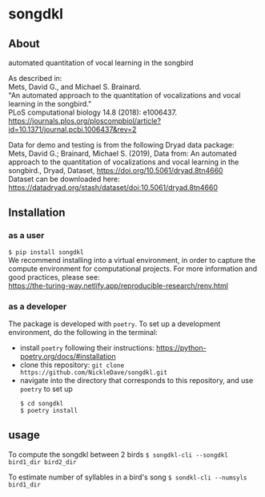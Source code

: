 # songdkl

## About
automated quantitation of vocal learning in the songbird

As described in:  
Mets, David G., and Michael S. Brainard.  
"An automated approach to the quantitation of vocalizations and vocal learning in the songbird."  
PLoS computational biology 14.8 (2018): e1006437.  
<https://journals.plos.org/ploscompbiol/article?id=10.1371/journal.pcbi.1006437&rev=2>

Data for demo and testing is from the following Dryad data package:  
Mets, David G.; Brainard, Michael S. (2019), 
Data from: An automated approach to the quantitation of vocalizations and vocal learning in the songbird., 
Dryad, Dataset, <https://doi.org/10.5061/dryad.8tn4660>  
Dataset can be downloaded here:  
<https://datadryad.org/stash/dataset/doi:10.5061/dryad.8tn4660>

## Installation
### as a user
`$ pip install songdkl`  
We recommend installing into a virtual environment, 
in order to capture the compute environment for computational projects.
For more information and good practices, please see:  
<https://the-turing-way.netlify.app/reproducible-research/renv.html>

### as a developer
The package is developed with `poetry`.
To set up a development environment, do the following in the terminal:  
* install `poetry` following their instructions: <https://python-poetry.org/docs/#installation>
* clone this repository: `git clone https://github.com/NickleDave/songdkl.git` 
* navigate into the directory that corresponds to this repository, and use `poetry` to set up  
    ```console
    $ cd songdkl
    $ poetry install
    ```

## usage
To compute the songdkl between 2 birds
`$ songdkl-cli --songdkl bird1_dir bird2_dir`

To estimate number of syllables in a bird's song
`$ sondkl-cli --numsyls bird1_dir`